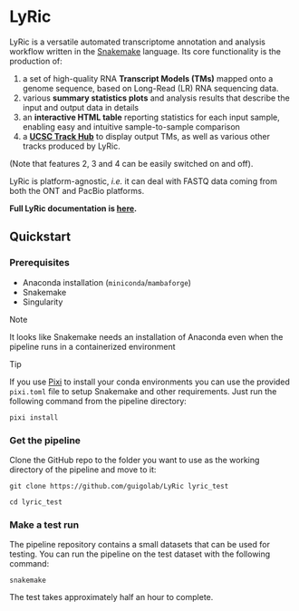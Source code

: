 # LyRic

LyRic is a versatile automated transcriptome annotation and analysis workflow written in the [Snakemake](https://snakemake.readthedocs.io/en/stable/) language. Its core functionality is the production of:

1. a set of high-quality RNA **Transcript Models (TMs)** mapped onto a genome sequence, based on Long-Read (LR) RNA sequencing data.
2. various **summary statistics plots** and analysis results that describe the input and output data in details
3. an **interactive HTML table** reporting statistics for each input sample, enabling easy and intuitive sample-to-sample comparison 
4. a **[UCSC Track Hub](http://genome.cse.ucsc.edu/goldenPath/help/hgTrackHubHelp.html)** to display output TMs, as well as various other tracks produced by LyRic.

(Note that features 2, 3 and 4 can be easily switched on and off).

LyRic is platform-agnostic, *i.e.* it can deal with FASTQ data coming from both the ONT and PacBio platforms.

**Full LyRic documentation is [here](https://guigolab.github.io/LyRic/documentation.html).**


## Quickstart

### Prerequisites

* Anaconda installation (`miniconda`/`mambaforge`) 
* Snakemake
* Singularity

> [!NOTE]  
> It looks like Snakemake needs an installation of Anaconda even when the pipeline runs in a containerized environment

> [!TIP]
> If you use [Pixi](https://pixi.sh/) to install your conda environments you can use the provided `pixi.toml` file to setup Snakemake and other requirements. Just run the following command from the pipeline directory:
>
> ```
> pixi install
> ```

### Get the pipeline

Clone the GitHub repo to the folder you want to use as the working directory of the pipeline and move to it:

```
git clone https://github.com/guigolab/LyRic lyric_test

cd lyric_test
```

### Make a test run

The pipeline repository contains a small datasets that can be used for testing. You can run the pipeline on the test dataset with the following command:

```
snakemake
```

The test takes approximately half an hour to complete.